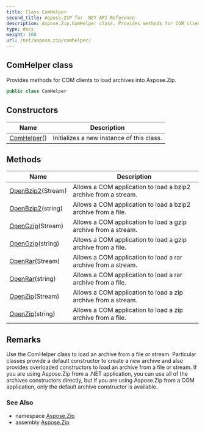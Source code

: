 ```yaml
---
title: Class ComHelper
second_title: Aspose.ZIP for .NET API Reference
description: Aspose.Zip.ComHelper class. Provides methods for COM clients to load archives into Aspose.Zip
type: docs
weight: 160
url: /net/aspose.zip/comhelper/
---
```

## ComHelper class

Provides methods for COM clients to load archives into Aspose.Zip.

```csharp
public class ComHelper
```

## Constructors

| Name | Description |
| --- | --- |
| [ComHelper](comhelper/)() | Initializes a new instance of this class. |

## Methods

| Name | Description |
| --- | --- |
| [OpenBzip2](../../aspose.zip/comhelper/openbzip2/#openbzip2)(Stream) | Allows a COM application to load a bzip2 archive from a stream. |
| [OpenBzip2](../../aspose.zip/comhelper/openbzip2/#openbzip2_1)(string) | Allows a COM application to load a bzip2 archive from a file. |
| [OpenGzip](../../aspose.zip/comhelper/opengzip/#opengzip)(Stream) | Allows a COM application to load a gzip archive from a stream. |
| [OpenGzip](../../aspose.zip/comhelper/opengzip/#opengzip_1)(string) | Allows a COM application to load a gzip archive from a file. |
| [OpenRar](../../aspose.zip/comhelper/openrar/#openrar)(Stream) | Allows a COM application to load a rar archive from a stream. |
| [OpenRar](../../aspose.zip/comhelper/openrar/#openrar_1)(string) | Allows a COM application to load a rar archive from a file. |
| [OpenZip](../../aspose.zip/comhelper/openzip/#openzip)(Stream) | Allows a COM application to load a zip archive from a stream. |
| [OpenZip](../../aspose.zip/comhelper/openzip/#openzip_1)(string) | Allows a COM application to load a zip archive from a file. |

## Remarks

Use the ComHelper class to load an archive from a file or stream. Particular classes provide a default constructor to create a new archive and also provides overloaded constructors to load an archive from a file or stream. If you are using Aspose.Zip from a .NET application, you can use all of the archives constructors directly, but if you are using Aspose.Zip from a COM application, only the default archive constructor is available.

### See Also

* namespace [Aspose.Zip](../../aspose.zip/)
* assembly [Aspose.Zip](../../)



